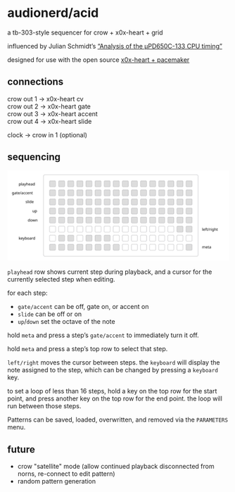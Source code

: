 # audionerd/acid

a tb-303-style sequencer for crow + x0x-heart + grid

influenced by Julian Schmidt’s [“Analysis of the µPD650C-133 CPU timing”](http://sonic-potions.com/Documentation/Analysis_of_the_D650C-133_CPU_timing.pdf)

designed for use with the open source [x0x-heart + pacemaker](http://openmusiclabs.com/projects/x0x-heart)

## connections

crow out 1 → x0x-heart cv  
crow out 2 → x0x-heart gate  
crow out 3 → x0x-heart accent  
crow out 4 → x0x-heart slide  

clock → crow in 1 (optional)  

## sequencing

![monome grid](acid.svg)

`playhead` row shows current step during playback, and a cursor for the currently selected step when editing.

for each step:
- `gate/accent` can be off, gate on, or accent on
- `slide` can be off or on
- `up`/`down` set the octave of the note

hold `meta` and press a step’s `gate/accent` to immediately turn it off.

hold `meta` and press a step’s top row to select that step.

`left/right` moves the cursor between steps. the `keyboard` will display the note assigned to the step, which can be changed by pressing a `keyboard` key.

to set a loop of less than 16 steps, hold a key on the top row for the start point, and press another key on the top row for the end point. the loop will run between those steps.

Patterns can be saved, loaded, overwritten, and removed via the `PARAMETERS` menu.

## future
- crow "satellite" mode (allow continued playback disconnected from norns, re-connect to edit pattern)
- random pattern generation
